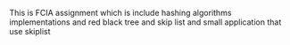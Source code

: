 This is FCIA assignment which is include hashing algorithms implementations and red black tree and skip list and small application that use skiplist 
